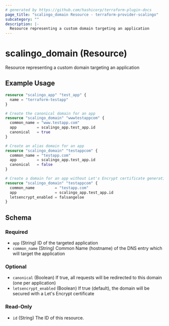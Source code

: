 ```yaml
---
# generated by https://github.com/hashicorp/terraform-plugin-docs
page_title: "scalingo_domain Resource - terraform-provider-scalingo"
subcategory: ""
description: |-
  Resource representing a custom domain targeting an application
---
```


# scalingo_domain (Resource)

Resource representing a custom domain targeting an application

## Example Usage

```terraform
resource "scalingo_app" "test_app" {
  name = "terraform-testapp"
}

# Create the canonical domain for an app
resource "scalingo_domain" "wwwtestappcom" {
  common_name = "www.testapp.com"
  app         = scalingo_app.test_app.id
  canonical   = true
}

# Create an alias domain for an app
resource "scalingo_domain" "testappcom" {
  common_name = "testapp.com"
  app         = scalingo_app.test_app.id
  canonical   = false
}

# Create a domain for an app without Let's Encrypt certificate generation
resource "scalingo_domain" "testappcom" {
  common_name         = "testapp.com"
  app                 = scalingo_app.test_app.id
  letsencrypt_enabled = falsangeloe
}
```

<!-- schema generated by tfplugindocs -->
## Schema

### Required

- `app` (String) ID of the targeted application
- `common_name` (String) Common Name (hostname) of the DNS entry which will target the application

### Optional

- `canonical` (Boolean) If true, all requests will be redirected to this domain (one per application)
- `letsencrypt_enabled` (Boolean) If true (default), the domain will be secured with a Let's Encrypt certificate

### Read-Only

- `id` (String) The ID of this resource.
